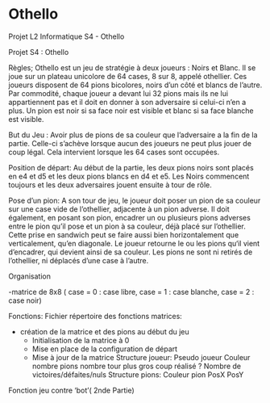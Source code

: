 # Othello
Projet L2 Informatique S4 - Othello

Projet S4 : Othello

Règles;
    Othello est un jeu de stratégie à deux joueurs : Noirs et Blanc. Il se joue sur un plateau unicolore de 64 cases, 8 sur 8, appelé othellier. Ces joueurs disposent de 64 pions bicolores, noirs d’un côté et blancs de l’autre. Par commodité, chaque joueur a devant lui 32 pions mais ils ne lui appartiennent pas et il doit en donner à son adversaire si celui-ci n’en a plus. Un pion est noir si sa face noir est visible et blanc si sa face blanche est visible.
    
But du Jeu :
    Avoir plus de pions de sa couleur que l’adversaire a la fin de la partie. Celle-ci s’achève lorsque aucun des joueurs ne peut plus jouer de coup légal. Cela intervient lorsque les 64 cases sont occupées.

Position de départ:
Au début de la partie, les deux pions noirs sont placés en e4 et d5 et les deux pions blancs en d4 et e5.
Les Noirs commencent toujours et les deux adversaires jouent ensuite à tour de rôle.

Pose d’un pion:
A son tour de jeu, le joueur doit poser un pion de sa couleur sur une case vide de l’othellier, adjacente à un pion adverse. Il doit également, en posant son pion, encadrer un ou plusieurs pions adverses entre le pion qu’il pose et un pion à sa couleur, déjà placé sur l’othellier. Cette prise en sandwich peut se faire aussi bien horizontalement que verticalement, qu’en diagonale. Le joueur retourne le ou les pions qu‘il vient d’encadrer, qui devient ainsi de sa couleur. Les pions ne sont ni retirés de l’othellier, ni déplacés d’une case à l’autre.

Organisation


-matrice de 8x8 ( case = 0 : case libre, case = 1 : case blanche, case = 2 : case noir)


Fonctions:
Fichier répertoire des fonctions matrices:
- création de la matrice et des pions au début du jeu
     - Initialisation de la matrice à 0
    - Mise en place de la configuration de départ
    - Mise à jour de la matrice 
Structure joueur:
Pseudo joueur
Couleur
nombre pions
nombre tour 
plus gros coup réalisé 
? Nombre de victoires/défaites/nuls
Structure pions:
Couleur pion
PosX
PosY

Fonction jeu contre ‘bot’( 2nde Partie)
